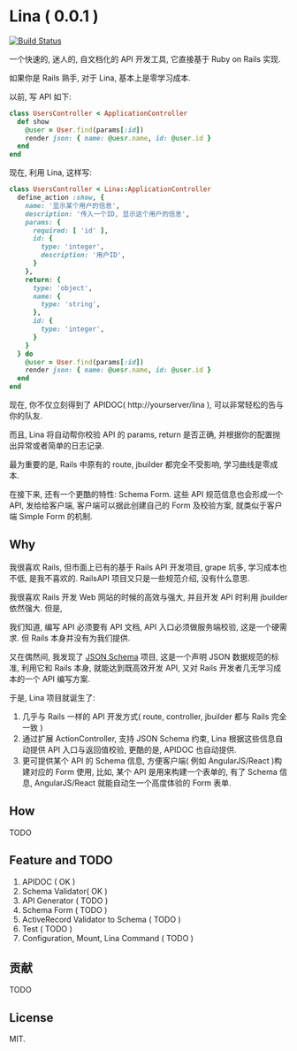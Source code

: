 # Lina ( 0.0.1 )

[![Build Status](https://travis-ci.org/windy/lina.png?branch=master)](https://travis-ci.org/windy/lina)

一个快速的, 迷人的, 自文档化的 API 开发工具, 它直接基于 Ruby on Rails 实现.

如果你是 Rails 熟手, 对于 Lina, 基本上是零学习成本.

以前, 写 API 如下:

```ruby
class UsersController < ApplicationController
  def show
    @user = User.find(params[:id])
    render json: { name: @uesr.name, id: @user.id }
  end
end
```

现在, 利用 Lina, 这样写:

```ruby
class UsersController < Lina::ApplicationController
  define_action :show, {
    name: '显示某个用户的信息',
    description: '传入一个ID, 显示这个用户的信息',
    params: {
      required: [ 'id' ],
      id: {
        type: 'integer',
        description: '用户ID',
      }
    },
    return: {
      type: 'object',
      name: {
        type: 'string',
      },
      id: {
        type: 'integer',
      }
    }
  } do
    @user = User.find(params[:id])
    render json: { name: @uesr.name, id: @user.id }
  end
end
```

现在, 你不仅立刻得到了 APIDOC( http://yourserver/lina ), 可以非常轻松的告与你的队友.

而且, Lina 将自动帮你校验 API 的 params, return 是否正确, 并根据你的配置抛出异常或者简单的日志记录.

最为重要的是, Rails 中原有的 route, jbuilder 都完全不受影响, 学习曲线是零成本.

在接下来, 还有一个更酷的特性: Schema Form. 这些 API 规范信息也会形成一个 API, 发给给客户端, 客户端可以据此创建自己的 Form 及校验方案, 就类似于客户端 Simple Form 的机制.

## Why

我很喜欢 Rails, 但市面上已有的基于 Rails API 开发项目, grape 坑多, 学习成本也不低, 是我不喜欢的. RailsAPI 项目又只是一些规范介绍, 没有什么意思.

我很喜欢 Rails 开发 Web 网站的时候的高效与强大, 并且开发 API 时利用 jbuilder 依然强大. 但是,

我们知道, 编写 API 必须要有 API 文档, API 入口必须做服务端校验, 这是一个硬需求. 但 Rails 本身并没有为我们提供.

又在偶然间, 我发现了 [JSON Schema](http://json-schema.org) 项目, 这是一个声明 JSON 数据规范的标准, 利用它和 Rails 本身, 就能达到既高效开发 API, 又对 Rails 开发者几无学习成本的一个 API 编写方案.

于是, Lina 项目就诞生了:

1. 几乎与 Rails 一样的 API 开发方式( route, controller, jbuilder 都与 Rails 完全一致 )
2. 通过扩展 ActionController, 支持 JSON Schema 约束, Lina 根据这些信息自动提供 API 入口与返回值校验, 更酷的是, APIDOC 也自动提供.
3. 更可提供某个 API 的 Schema 信息, 方便客户端( 例如 AngularJS/React )构建对应的 Form 使用, 比如, 某个 API 是用来构建一个表单的, 有了 Schema 信息, AngularJS/React 就能自动生一个高度体验的 Form 表单.

## How

TODO

## Feature and TODO

1. APIDOC ( OK )
2. Schema Validator( OK )
3. API Generator ( TODO )
4. Schema Form ( TODO )
5. ActiveRecord Validator to Schema ( TODO )
6. Test ( TODO )
7. Configuration, Mount, Lina Command ( TODO )


## 贡献

TODO

## License

MIT.
